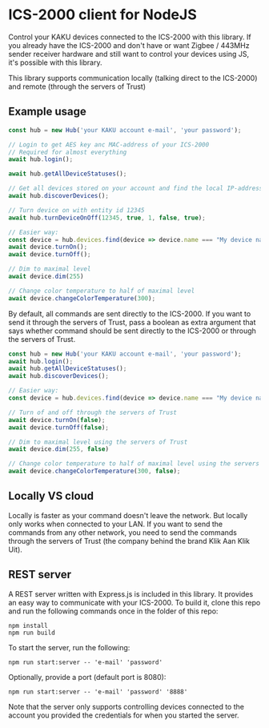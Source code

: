 # ICS-2000 client for NodeJS

Control your KAKU devices connected to the ICS-2000 with this library. If you already have the ICS-2000 and don't have
or want Zigbee / 443MHz sender receiver hardware and still want to control your devices using JS, it's possible with
this library.

This library supports communication locally (talking direct to the ICS-2000) and remote (through the servers of Trust)

## Example usage

```ts
const hub = new Hub('your KAKU account e-mail', 'your password');

// Login to get AES key anc MAC-address of your ICS-2000
// Required for almost everything
await hub.login();

await hub.getAllDeviceStatuses();

// Get all devices stored on your account and find the local IP-address of your ICS-2000 
await hub.discoverDevices();

// Turn device on with entity id 12345
await hub.turnDeviceOnOff(12345, true, 1, false, true);

// Easier way:
const device = hub.devices.find(device => device.name === "My device name");
await device.turnOn();
await device.turnOff();

// Dim to maximal level
await device.dim(255)

// Change color temperature to half of maximal level
await device.changeColorTemperature(300);
```

By default, all commands are sent directly to the ICS-2000. If you want to send it through the servers of Trust, pass a
boolean as extra argument that says whether command should be sent directly to the ICS-2000 or through the servers of
Trust.

```ts
const hub = new Hub('your KAKU account e-mail', 'your password');
await hub.login();
await hub.getAllDeviceStatuses();
await hub.discoverDevices();

// Easier way:
const device = hub.devices.find(device => device.name === "My device name");

// Turn of and off through the servers of Trust
await device.turnOn(false);
await device.turnOff(false);

// Dim to maximal level using the servers of Trust
await device.dim(255, false)

// Change color temperature to half of maximal level using the servers of Trust
await device.changeColorTemperature(300, false);
```

## Locally VS cloud

Locally is faster as your command doesn't leave the network. But locally only works when connected to your LAN. If you
want to send the commands from any other network, you need to send the commands through the servers of Trust (the
company behind the brand Klik Aan Klik Uit).

## REST server

A REST server written with Express.js is included in this library. It provides an easy way to communicate with your
ICS-2000. To build it, clone this repo and run the following commands once in the folder of this repo:

```shell
npm install
npm run build
```

To start the server, run the following:

```shell
npm run start:server -- 'e-mail' 'password'
```

Optionally, provide a port (default port is 8080):

```shell
npm run start:server -- 'e-mail' 'password' '8888'
```

Note that the server only supports controlling devices connected to the account you provided the credentials for when
you started the server.
